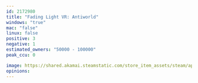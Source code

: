 ```yaml
---
id: 2172980
title: "Fading Light VR: Antiworld"
windows: "true"
mac: "false"
linux: false
positive: 3
negative: 1
estimated_owners: "50000 - 100000"
peak_ccu: 0

image: https://shared.akamai.steamstatic.com/store_item_assets/steam/apps/2172980/header.jpg?t=1708498654
opinions:
---
```

